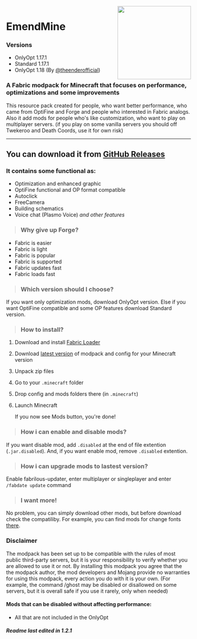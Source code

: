 <img align="right" src="https://i.imgur.com/t8zuPiv.png" height="200" width="200">

# EmendMine

### Versions
- OnlyOpt 1.17.1
- Standard 1.17.1
- OnlyOpt 1.18 (By [@theenderofficial](https://github.com/TheEnderOfficial))

### A Fabric modpack for Minecraft that focuses on performance, optimizations and some improvements

This resource pack created for people, who want better performance, who came from OptiFine and Forge and people who interested in Fabric analogs. Also it add mods for people who's like customization, who want to play on multiplayer servers. (if you play on some vanilla servers you should off Twekeroo and Death Coords, use it for own risk)

* * *

## You can download it from  [GitHub Releases](https://github.com/pozitp/emendmine/releases/latest)

### It contains some functional as:
-   Optimization and enhanced graphic
-   OptiFine functional and OP format compatible
-   Autoclick
-   FreeCamera 
-   Building schematics
-   Voice chat (Plasmo Voice)
    *and other features*

> ### Why give up Forge?
-   Fabric is easier
-   Fabric is light
-   Fabric is popular
-   Fabric is supported
-   Fabric updates fast
-   Fabric loads fast

> ### Which version should I choose?
If you want only optimization mods, download OnlyOpt version. Else if you want OptiFine compatible and some OP features download Standard version.

> ### How to install?
1.  Download and install [Fabric Loader](https://fabricmc.net/use/)
2.  Download [latest version](https://github.com/pozitp/emendmine/releases/latest) of modpack and config for your Minecraft version
3.  Unpack zip files
4.  Go to your ```.minecraft``` folder
6.  Drop config and mods folders there (in ```.minecraft```)
7.  Launch Minecraft

    If you now see Mods button, you're done!

> ### How i can enable and disable mods?
If you want disable mod, add ```.disabled``` at the end of file extention (```.jar.disabled```). And, if you want enable mod, remove ```.disabled``` extention.

> ### How i can upgrade mods to lastest version?
Enable fabrilous-updater, enter multiplayer or singleplayer and enter ```/fabdate update``` command

> ### I want more!
No problem, you can simply download other mods, but before download check the compatiliby. For example, you can find mods for change fonts [there](https://www.curseforge.com/members/robotkoer/projects). 

### Disclaimer

The modpack has been set up to be compatible with the rules of most public third-party servers, but it is your responsibility to verify whether you are allowed to use it or not. By installing this modpack you agree that the the modpack author, the mod developers and Mojang provide no warranties for using this modpack, every action you do with it is your own. (For example, the command /ghost may be disabled or disallowed on some servers, but it is overall safe if you use it rarely, only when needed)

#### Mods that can be disabled without affecting performance:
-   All that are not included in the OnlyOpt

##### Readme last edited in 1.2.1

